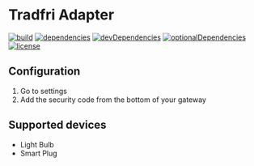 # Tradfri Adapter

[![build](https://github.com/tim-hellhake/tradfri-adapter/workflows/Build/badge.svg)](https://github.com/tim-hellhake/tradfri-adapter/actions?query=workflow:Build)
[![dependencies](https://david-dm.org/tim-hellhake/tradfri-adapter.svg)](https://david-dm.org/tim-hellhake/tradfri-adapter)
[![devDependencies](https://david-dm.org/tim-hellhake/tradfri-adapter/dev-status.svg)](https://david-dm.org/tim-hellhake/tradfri-adapter?type=dev)
[![optionalDependencies](https://david-dm.org/tim-hellhake/tradfri-adapter/optional-status.svg)](https://david-dm.org/tim-hellhake/tradfri-adapter?type=optional)
[![license](https://img.shields.io/badge/license-MPL--2.0-blue.svg)](LICENSE)

## Configuration
1. Go to settings
2. Add the security code from the bottom of your gateway

## Supported devices
* Light Bulb
* Smart Plug
